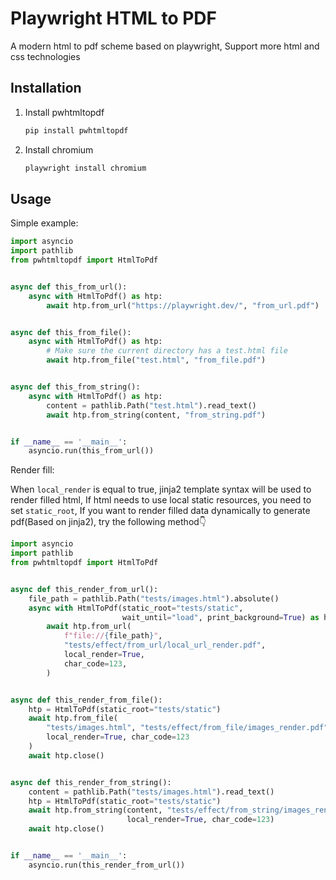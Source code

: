 # Playwright HTML to PDF

A modern html to pdf scheme based on playwright, Support more html and css technologies

## Installation

1. Install pwhtmltopdf
    ```py
   pip install pwhtmltopdf
   ```
2. Install chromium
   ```sh
   playwright install chromium
   ```

## Usage

Simple example:

```python
import asyncio
import pathlib
from pwhtmltopdf import HtmlToPdf


async def this_from_url():
    async with HtmlToPdf() as htp:
        await htp.from_url("https://playwright.dev/", "from_url.pdf")


async def this_from_file():
    async with HtmlToPdf() as htp:
        # Make sure the current directory has a test.html file
        await htp.from_file("test.html", "from_file.pdf")


async def this_from_string():
    async with HtmlToPdf() as htp:
        content = pathlib.Path("test.html").read_text()
        await htp.from_string(content, "from_string.pdf")


if __name__ == '__main__':
    asyncio.run(this_from_url())
```

Render fill:

When `local_render` is equal to true, jinja2 template syntax will be used to render filled html,
If html needs to use local static resources, you need to set `static_root`,
If you want to render filled data dynamically to generate pdf(Based on jinja2), try the following method👇

```python
import asyncio
import pathlib
from pwhtmltopdf import HtmlToPdf


async def this_render_from_url():
    file_path = pathlib.Path("tests/images.html").absolute()
    async with HtmlToPdf(static_root="tests/static",
                         wait_until="load", print_background=True) as htp:
        await htp.from_url(
            f"file://{file_path}",
            "tests/effect/from_url/local_url_render.pdf",
            local_render=True,
            char_code=123,
        )


async def this_render_from_file():
    htp = HtmlToPdf(static_root="tests/static")
    await htp.from_file(
        "tests/images.html", "tests/effect/from_file/images_render.pdf",
        local_render=True, char_code=123
    )
    await htp.close()


async def this_render_from_string():
    content = pathlib.Path("tests/images.html").read_text()
    htp = HtmlToPdf(static_root="tests/static")
    await htp.from_string(content, "tests/effect/from_string/images_render.pdf",
                          local_render=True, char_code=123)
    await htp.close()


if __name__ == '__main__':
    asyncio.run(this_render_from_url())
```
